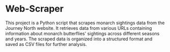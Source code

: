 # Web-Scraper
This project is a Python script that scrapes monarch sightings data from the Journey North website. It retrieves data from various URLs containing information about monarch butterflies' sightings across different seasons and years. The scraped data is organized into a structured format and saved as CSV files for further analysis.
